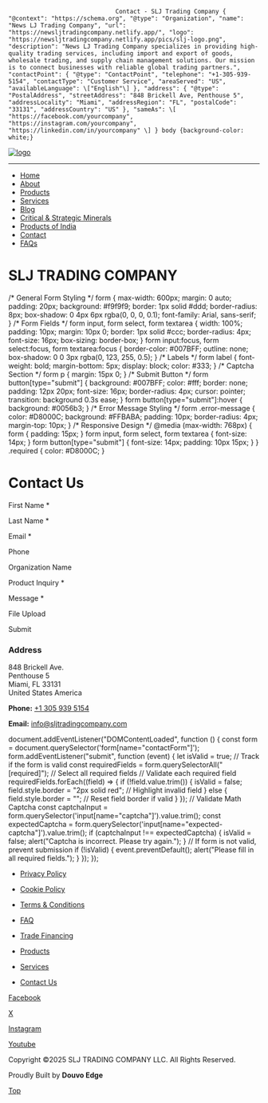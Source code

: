                                   Contact - SLJ Trading Company { "@context": "https://schema.org", "@type": "Organization", "name": "News LJ Trading Company", "url": "https://newsljtradingcompany.netlify.app/", "logo": "https://newsljtradingcompany.netlify.app/pics/slj-logo.png", "description": "News LJ Trading Company specializes in providing high-quality trading services, including import and export of goods, wholesale trading, and supply chain management solutions. Our mission is to connect businesses with reliable global trading partners.", "contactPoint": { "@type": "ContactPoint", "telephone": "+1-305-939-5154", "contactType": "Customer Service", "areaServed": "US", "availableLanguage": \["English"\] }, "address": { "@type": "PostalAddress", "streetAddress": "848 Brickell Ave, Penthouse 5", "addressLocality": "Miami", "addressRegion": "FL", "postalCode": "33131", "addressCountry": "US" }, "sameAs": \[ "https://facebook.com/yourcompany", "https://instagram.com/yourcompany", "https://linkedin.com/in/yourcompany" \] } body {background-color: white;}

[![logo](https://sljtradingcompany.b-cdn.net/pics/slj-logo.png)](index.html)

* * *

*   [Home](index.html)
*   [About](about.html)
*   [Products](products.html)
*   [Services](services.html)
*   [Blog](blog.html)
*   [Critical & Strategic Minerals](critical-strategic-minerals.html)
*   [Products of India](products-of-india.html)
*   [Contact](contact.html)
*   [FAQs](faq.html)

  
  

SLJ TRADING COMPANY
===================

/\* General Form Styling \*/ form { max-width: 600px; margin: 0 auto; padding: 20px; background: #f9f9f9; border: 1px solid #ddd; border-radius: 8px; box-shadow: 0 4px 6px rgba(0, 0, 0, 0.1); font-family: Arial, sans-serif; } /\* Form Fields \*/ form input, form select, form textarea { width: 100%; padding: 10px; margin: 10px 0; border: 1px solid #ccc; border-radius: 4px; font-size: 16px; box-sizing: border-box; } form input:focus, form select:focus, form textarea:focus { border-color: #007BFF; outline: none; box-shadow: 0 0 3px rgba(0, 123, 255, 0.5); } /\* Labels \*/ form label { font-weight: bold; margin-bottom: 5px; display: block; color: #333; } /\* Captcha Section \*/ form p { margin: 15px 0; } /\* Submit Button \*/ form button\[type="submit"\] { background: #007BFF; color: #fff; border: none; padding: 12px 20px; font-size: 16px; border-radius: 4px; cursor: pointer; transition: background 0.3s ease; } form button\[type="submit"\]:hover { background: #0056b3; } /\* Error Message Styling \*/ form .error-message { color: #D8000C; background: #FFBABA; padding: 10px; border-radius: 4px; margin-top: 10px; } /\* Responsive Design \*/ @media (max-width: 768px) { form { padding: 15px; } form input, form select, form textarea { font-size: 14px; } form button\[type="submit"\] { font-size: 14px; padding: 10px 15px; } } .required { color: #D8000C; }

Contact Us
==========

First Name \*

Last Name \*

Email \*

Phone

Organization Name

Product Inquiry \*

Message \*

File Upload

Submit

### Address

848 Brickell Ave.  
Penthouse 5  
Miami, FL 33131  
United States America

**Phone:** [+1 305 939 5154](tel:+13059395154)

**Email:** [info@sljtradingcompany.com](mailto:info@sljtradingcompany.com)

document.addEventListener("DOMContentLoaded", function () { const form = document.querySelector('form\[name="contactForm"\]'); form.addEventListener("submit", function (event) { let isValid = true; // Track if the form is valid const requiredFields = form.querySelectorAll("\[required\]"); // Select all required fields // Validate each required field requiredFields.forEach((field) => { if (!field.value.trim()) { isValid = false; field.style.border = "2px solid red"; // Highlight invalid field } else { field.style.border = ""; // Reset field border if valid } }); // Validate Math Captcha const captchaInput = form.querySelector('input\[name="captcha"\]').value.trim(); const expectedCaptcha = form.querySelector('input\[name="expected-captcha"\]').value.trim(); if (captchaInput !== expectedCaptcha) { isValid = false; alert("Captcha is incorrect. Please try again."); } // If form is not valid, prevent submission if (!isValid) { event.preventDefault(); alert("Please fill in all required fields."); } }); });

*   [Privacy Policy](privacy.html)
*   [Cookie Policy](cookies.html)
*   [Terms & Conditions](terms.html)
*   [FAQ](faq.html)

*   [Trade Financing](trade-financing.html)
*   [Products](products.html)
*   [Services](services.html)
*   [Contact Us](contact.html)

[Facebook](https://www.facebook.com/indonez)

[X](https://twitter.com/indonez_tw)

[Instagram](https://www.instagram.com/indonez_ig)

[Youtube](#some-link)

Copyright ©2025 SLJ TRADING COMPANY LLC. All Rights Reserved.

Proudly Built by **Douvo Edge**

[Top](#)